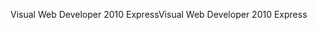 <span data-ttu-id="1c6ee-101">Visual Web Developer 2010 Express</span><span class="sxs-lookup"><span data-stu-id="1c6ee-101">Visual Web Developer 2010 Express</span></span>